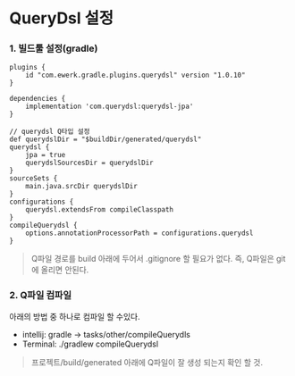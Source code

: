 QueryDsl 설정
============

### 1. 빌드툴 설정(gradle)
```
plugins {
    id "com.ewerk.gradle.plugins.querydsl" version "1.0.10"
}

dependencies {
    implementation 'com.querydsl:querydsl-jpa'
}

// querydsl Q타입 설정
def querydslDir = "$buildDir/generated/querydsl"
querydsl {
    jpa = true
    querydslSourcesDir = querydslDir
}
sourceSets {
    main.java.srcDir querydslDir
}
configurations {
    querydsl.extendsFrom compileClasspath
}
compileQuerydsl {
    options.annotationProcessorPath = configurations.querydsl
}
```
> Q파일 경로를 build 아래에 두어서 .gitignore 할 필요가 없다.
> 즉, Q파일은 git에 올리면 안된다.

### 2. Q파일 컴파일
아래의 방법 중 하나로 컴파일 할 수있다.
* intellij: gradle -> tasks/other/compileQuerydls
* Terminal: ./gradlew compileQuerydsl
> 프로젝트/build/generated 아래에 Q파일이 잘 생성 되는지 확인 할 것.